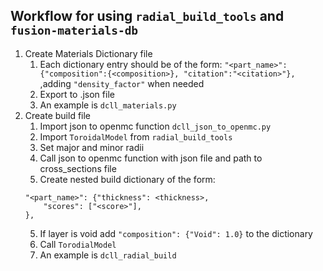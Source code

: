 ## Workflow for using `radial_build_tools` and `fusion-materials-db`
1. Create Materials Dictionary file
    1. Each dictionary entry should be of the form: `"<part_name>":{"composition":{<composition>}, "citation":"<citation>"},` ,adding `"density_factor"` when needed
    2. Export to .json file
    3. An example is `dcll_materials.py`
2. Create build file
    1. Import json to openmc function `dcll_json_to_openmc.py`
    2. Import `ToroidalModel` from `radial_build_tools`
    2. Set major and minor radii 
    3. Call json to openmc function with json file and path to cross_sections file
    4. Create nested build dictionary of the form:
    ```
    "<part_name>": {"thickness": <thickness>,
        "scores": ["<score>"],
    },
    ``` 
    5. If layer is void add `"composition": {"Void": 1.0}` to the dictionary
    6. Call `TorodialModel`
    7. An example is `dcll_radial_build`
